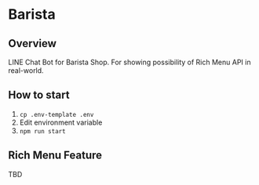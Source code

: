 # Barista

## Overview
LINE Chat Bot for Barista Shop.
For showing possibility of Rich Menu API in real-world.

## How to start
1. `cp .env-template .env`
2. Edit environment variable
4. `npm run start`

## Rich Menu Feature
TBD